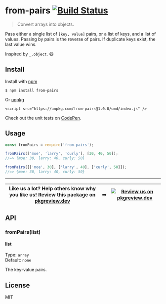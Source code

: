 # from-pairs [![Build Status](https://travis-ci.com/jonkemp/from-pairs.svg?branch=master)](https://travis-ci.com/jonkemp/from-pairs)

> Convert arrays into objects.

Pass either a single list of `[key, value]` pairs, or a list of keys, and a list of values. Passing by pairs is the reverse of pairs. If duplicate keys exist, the last value wins. 

Inspired by `_.object`. 😄


## Install

Install with [npm](https://npmjs.org/package/from-pairs)

```
$ npm install from-pairs
```

Or [unpkg](https://unpkg.com/from-pairs/)

```
<script src="https://unpkg.com/from-pairs@1.0.0/umd/index.js" />
```

Check out the unit tests on [CodePen](https://codepen.io/jonkemp/full/LYVBdrJ).

## Usage

```js
const fromPairs = require('from-pairs');

fromPairs(['moe', 'larry', 'curly'], [30, 40, 50]);
//=> {moe: 30, larry: 40, curly: 50}

fromPairs([['moe', 30], ['larry', 40], ['curly', 50]]);
//=> {moe: 30, larry: 40, curly: 50}
```

---
| **Like us a lot?** Help others know why you like us! **Review this package on [pkgreview.dev](https://pkgreview.dev/npm/from-pairs)** | ➡   | [![Review us on pkgreview.dev](https://i.ibb.co/McjVMfb/pkgreview-dev.jpg)](https://pkgreview.dev/npm/from-pairs) |
| ----------------------------------------------------------------------------------------------------------------------------------------- | --- | --------------------------------------------------------------------------------------------------------------------- |

## API

### fromPairs(list)

#### list

Type: `array`  
Default: `none`

The key-value pairs.

## License

MIT

